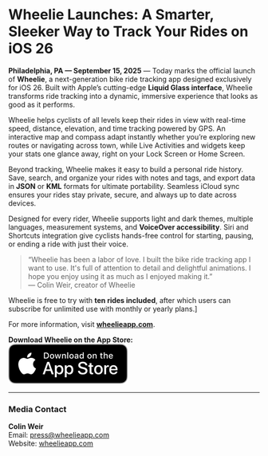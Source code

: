 # Wheelie Launches: A Smarter, Sleeker Way to Track Your Rides on iOS 26  

**Philadelphia, PA — September 15, 2025** — Today marks the official launch of **Wheelie**, a next-generation bike ride tracking app designed exclusively for iOS 26. Built with Apple’s cutting-edge **Liquid Glass interface**, Wheelie transforms ride tracking into a dynamic, immersive experience that looks as good as it performs.  

Wheelie helps cyclists of all levels keep their rides in view with real-time speed, distance, elevation, and time tracking powered by GPS. An interactive map and compass adapt instantly whether you’re exploring new routes or navigating across town, while Live Activities and widgets keep your stats one glance away, right on your Lock Screen or Home Screen.  

Beyond tracking, Wheelie makes it easy to build a personal ride history. Save, search, and organize your rides with notes and tags, and export data in **JSON** or **KML** formats for ultimate portability. Seamless iCloud sync ensures your rides stay private, secure, and always up to date across devices.  

Designed for every rider, Wheelie supports light and dark themes, multiple languages, measurement systems, and **VoiceOver accessibility**. Siri and Shortcuts integration give cyclists hands-free control for starting, pausing, or ending a ride with just their voice.  

> “Wheelie has been a labor of love. I built the bike ride tracking app I want to use. It's full of attention to detail and delightful animations. I hope you enjoy using it as much as I enjoyed making it.”  
> — Colin Weir, creator of Wheelie  

Wheelie is free to try with **ten rides included**, after which users can subscribe for unlimited use with monthly or yearly plans.]

For more information, visit **[wheelieapp.com](https://wheelieapp.com)**.  

**Download Wheelie on the App Store:**  
[![Download on the App Store](app-store-badge-black.svg)](https://apps.apple.com/in/app/wheelie-bike-ride-tracking/id6747010503)

---

### Media Contact  
**Colin Weir**  
Email: press@wheelieapp.com  
Website: [wheelieapp.com](https://wheelieapp.com)  